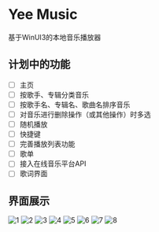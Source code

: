 
# Yee Music
基于WinUI3的本地音乐播放器
## 计划中的功能
- [ ] 主页
- [ ] 按歌手、专辑分类音乐
- [ ] 按歌手名、专辑名、歌曲名排序音乐
- [ ] 对音乐进行删除操作（或其他操作）时多选
- [ ] 随机播放
- [ ] 快捷键
- [ ] 完善播放列表功能
- [ ] 歌单
- [ ] 接入在线音乐平台API
- [ ] 歌词界面
## 界面展示
![1](https://github.com/user-attachments/assets/5727ffab-1503-4fa1-9fd8-b0fd0a99b5c1)
![2](https://github.com/user-attachments/assets/95e8f8f3-2dc6-46bf-b410-2dd47013c1fc)
![3](https://github.com/user-attachments/assets/f63a7642-3263-4450-b20d-2b9c66f35096)
![4](https://github.com/user-attachments/assets/a349c5f9-abbc-4963-865a-57f9e51facdc)
![5](https://github.com/user-attachments/assets/59ea9dac-3d08-4dd7-8f8e-0d58f9f87b95)
![6](https://github.com/user-attachments/assets/6e41ac72-085a-4bf7-afd7-3df5dcb946d8)
![7](https://github.com/user-attachments/assets/4e9e29cd-2133-4795-bc98-b00c223388fe)
![8](https://github.com/user-attachments/assets/46aa4ad6-7eaa-479e-950f-5a55a6ff2fe5)
